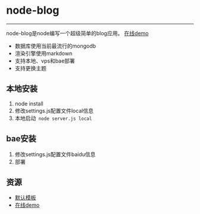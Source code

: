 node-blog
=======
---
node-blog是node编写一个超级简单的blog应用。 [在线demo](http://maczam.duapp.com/)

* 数据库使用当前最流行的mongodb
* 渲染引擎使用markdown
* 支持本地、vps和bae部署
* 支持更换主题

本地安装
---
1. node install
2. 修改settings.js配置文件local信息
2. 本地启动` node server.js local`

bae安装
---
1. 修改settings.js配置文件baidu信息
2. 部署


资源
----
* [默认模板](http://www.hexin.info)
* [在线demo](http://maczam.duapp.com/)